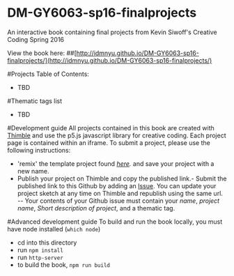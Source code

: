 # DM-GY6063-sp16-finalprojects
An interactive book containing final projects from Kevin Siwoff's Creative Coding Spring 2016

View the book here:
##[http://idmnyu.github.io/DM-GY6063-sp16-finalprojects/](http://idmnyu.github.io/DM-GY6063-sp16-finalprojects/)

#Projects Table of Contents:
- TBD

#Thematic tags list
- TBD

#Development guide
All projects contained in this book are created with [Thimble](https://thimble.mozilla.org/en-US/) and use the p5.js javascript library for creative coding. Each project page is contained within an iframe.
To submit a project, please use the following instructions: 
- 'remix' the template project found *[here](https://thimble.mozilla.org/en-US/user/kevinsiwoff/159806).* and save your project with a new name.
- Publish your project on Thimble and copy the published link.- Submit the published link to this Github by adding an [Issue](https://github.com/IDMNYU/DM-GY6063-sp16-finalprojects/issues).  You can update your project sketch at any time on Thimble and republish using the same url.
-- Your contents of your Github issue must contain your *name*, *project name*, *Short description of project*, and a thematic tag.

#Advanced development guide
To build and run the book locally, you must have node installed (``which node``) 
- cd into this directory
- run ``npm install``
- run ``http-server``
- to build the book, ``npm run build``



 
